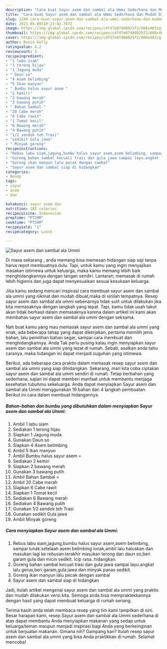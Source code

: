 ```yaml
---
description: "Cara buat Sayur asem dan sambal ala Ummi Sederhana dan Mudah Dibuat"
title: "Cara buat Sayur asem dan sambal ala Ummi Sederhana dan Mudah Dibuat"
slug: 1249-cara-buat-sayur-asem-dan-sambal-ala-ummi-sederhana-dan-mudah-dibuat
date: 2021-05-09T10:23:42.767Z
image: https://img-global.cpcdn.com/recipes/c4fd7e07488025f2/680x482cq70/sayur-asem-dan-sambal-ala-ummi-foto-resep-utama.jpg
thumbnail: https://img-global.cpcdn.com/recipes/c4fd7e07488025f2/680x482cq70/sayur-asem-dan-sambal-ala-ummi-foto-resep-utama.jpg
cover: https://img-global.cpcdn.com/recipes/c4fd7e07488025f2/680x482cq70/sayur-asem-dan-sambal-ala-ummi-foto-resep-utama.jpg
author: Devin Kelly
ratingvalue: 4.2
reviewcount: 3
recipeingredient:
- "1 labu siam"
- "1 terong hijau"
- "1 Jagung muda"
- " Daun so"
- "4 Asem belimbing"
- "5 Ikan manyun"
- " Bumbu halus sayur asem "
- "2 kemiri"
- "2 bawang merah"
- "3 bawang putih"
- " Bahan Sambal "
- "20 Cabe merah"
- "6 Cabe rawit"
- "1 Tomat kecil"
- "6 Bawang merah"
- "4 Bawang putih"
- "1/2 sendok teh Trasi"
- "sedikit Gula jawa"
- " Minyak goreng"
recipeinstructions:
- "Rebus labu siam,jagung,bumbu halus sayur asem,asem belimbing, sampai lunak.setelaah asem belimbing lunak,ambil lalu haluskan dan masukan lagi ke rebusan.terakhir masukan terong dan daun so,beri garam gula dan micin sedikit. Icip rasa..hidangkan."
- "Goreng bahan sambal kecuali trasi dan gula jawa sampai layu.angkat lalu gerus,beri garam,gula jawa dan minyak panas sedikit."
- "Goreng ikan manyun lalu pecak dengan sambal"
- "Sayur asem dan sambal siap di hidangkan"
categories:
- Resep
tags:
- sayur
- asem
- dan

katakunci: sayur asem dan 
nutrition: 182 calories
recipecuisine: Indonesian
preptime: "PT20M"
cooktime: "PT34M"
recipeyield: "1"
recipecategory: Lunch

---
```



![Sayur asem dan sambal ala Ummi](https://img-global.cpcdn.com/recipes/c4fd7e07488025f2/680x482cq70/sayur-asem-dan-sambal-ala-ummi-foto-resep-utama.jpg)

Di masa  sekarang , anda memang bisa memesan hidangan siap saji tanpa harus repot membuatnya dulu. Tapi, untuk kamu yang ingin menyajikan masakan istimewa untuk keluarga, maka kamu memang lebih baik menghidangkannya dengan tangan sendiri. Lantaran, memasak di rumah lebih higienis dan juga dapat menyesuaikan sesuai kesukaan keluarga.

Jika kamu sedang mencari inspirasi cara membuat sayur asem dan sambal ala ummi yang nikmat dan mudah dibuat,maka di sinilah tempatnya. Resep sayur asem dan sambal ala ummi  sebenarnya tidak sulit untuk dilakukan jika kita memasaknya dengan langkah yang tepat. Tapi, kamu tidak usah takut akan tidak berhasil dalam memasaknya 
karena dalam artikel ini kami akan membahas sayur asem dan sambal ala ummi dengan seksama.  



Nah buat kamu yang mau memasak sayur asem dan sambal ala ummi yang enak, ada beberapa tahap yang dapat dikerjakan, pertama memilih jenis bahan, lalu pemilihan bahan segar, sampai cara membuat dan menghidangkannya. Anda Tak perlu pusing kalau ingin menyiapkan sayur asem dan sambal ala ummi yang lezat di rumah. Sebab, asalkan anda  tahu caranya, maka hidangan ini dapat menjadi suguhan yang istimewa.

Berikut, ada beberapa cara praktis  dalam memasak resep sayur asem dan sambal ala ummi yang siap dihidangkan. Sekarang, mari kita coba ciptakan sayur asem dan sambal ala ummi sendiri di rumah. Tetap berbahan yang sederhana, sajian ini dapat memberi manfaat untuk membantu menjaga kesehatan tubuhmu sekeluarga. Anda dapat menyiapkan Sayur asem dan sambal ala Ummi menggunakan 19 bahan dan 4 langkah pembuatan. Berikut ini cara dalam membuat hidangannya.

<!--inarticleads1-->

##### Bahan-bahan dan bumbu yang dibutuhkan dalam menyiapkan Sayur asem dan sambal ala Ummi:

1. Ambil 1 labu siam
1. Sediakan 1 terong hijau
1. Siapkan 1 Jagung muda
1. Gunakan  Daun so
1. Siapkan 4 Asem belimbing
1. Ambil 5 Ikan manyun
1. Ambil  Bumbu halus sayur asem =
1. Sediakan 2 kemiri
1. Siapkan 2 bawang merah
1. Gunakan 3 bawang putih
1. Ambil  Bahan Sambal =
1. Ambil 20 Cabe merah
1. Siapkan 6 Cabe rawit
1. Siapkan 1 Tomat kecil
1. Sediakan 6 Bawang merah
1. Sediakan 4 Bawang putih
1. Gunakan 1/2 sendok teh Trasi
1. Gunakan sedikit Gula jawa
1. Ambil  Minyak goreng




<!--inarticleads2-->

##### Cara menyiapkan Sayur asem dan sambal ala Ummi:

1. Rebus labu siam,jagung,bumbu halus sayur asem,asem belimbing, sampai lunak.setelaah asem belimbing lunak,ambil lalu haluskan dan masukan lagi ke rebusan.terakhir masukan terong dan daun so,beri garam gula dan micin sedikit. Icip rasa..hidangkan.
1. Goreng bahan sambal kecuali trasi dan gula jawa sampai layu.angkat lalu gerus,beri garam,gula jawa dan minyak panas sedikit.
1. Goreng ikan manyun lalu pecak dengan sambal
1. Sayur asem dan sambal siap di hidangkan




Jadi, itulah artikel mengenai  sayur asem dan sambal ala ummi  yang praktis dan mudah dilakukan versi kita. Semoga anda bisa mempraktekkannya dengan hasil yang dapat membuat keluarga di rumah senang. 

Terima kasih anda telah membaca resep yang tim kami tampilkan di sini. Besar harapan kami, resep  Sayur asem dan sambal ala Ummi sederhana di atas dapat membantu Anda menyiapkan makanan yang sedap untuk keluarga/teman maupun menjadi inspirasi bagi Anda yang berkeinginan untuk berjualan makanan. Gimana nih? Gampang kan? Itulah resep sayur asem dan sambal ala ummi yang bisa Anda praktikkan di rumah. Selamat mencoba!

